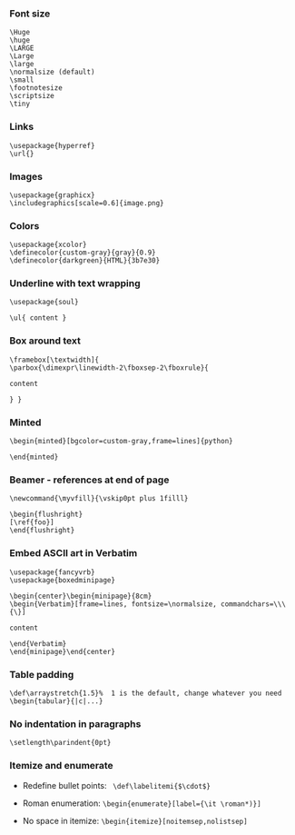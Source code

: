 ### Font size

```
\Huge
\huge
\LARGE
\Large
\large
\normalsize (default)
\small
\footnotesize
\scriptsize
\tiny
```

### Links

```
\usepackage{hyperref}
\url{}
```

### Images
```
\usepackage{graphicx}
\includegraphics[scale=0.6]{image.png}
```
### Colors

```
\usepackage{xcolor}
\definecolor{custom-gray}{gray}{0.9}
\definecolor{darkgreen}{HTML}{3b7e30}
```

### Underline with text wrapping

```
\usepackage{soul}

\ul{ content }
```

### Box around text

```
\framebox[\textwidth]{
\parbox{\dimexpr\linewidth-2\fboxsep-2\fboxrule}{

content

} }
```

### Minted
```
\begin{minted}[bgcolor=custom-gray,frame=lines]{python}

\end{minted}
```

### Beamer - references at end of page

```
\newcommand{\myvfill}{\vskip0pt plus 1filll}

\begin{flushright}
[\ref{foo}]
\end{flushright}
```

### Embed ASCII art in Verbatim

```
\usepackage{fancyvrb}
\usepackage{boxedminipage}

\begin{center}\begin{minipage}{8cm}
\begin{Verbatim}[frame=lines, fontsize=\normalsize, commandchars=\\\{\}]

content

\end{Verbatim}
\end{minipage}\end{center}
```

### Table padding

```
\def\arraystretch{1.5}%  1 is the default, change whatever you need
\begin{tabular}{|c|...}
```

### No indentation in paragraphs

`\setlength\parindent{0pt}`


### Itemize and enumerate

* Redefine bullet points: ` \def\labelitemi{$\cdot$}`

* Roman enumeration: `\begin{enumerate}[label={\it \roman*)}]`

* No space in itemize: `\begin{itemize}[noitemsep,nolistsep]`

